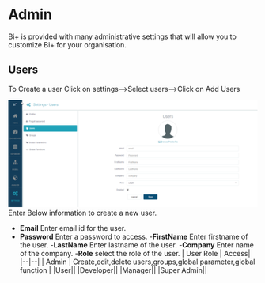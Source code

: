  # Admin

Bi+ is provided with many administrative settings that will allow you to customize Bi+ for your organisation.

## Users

To Create a user Click on settings-->Select users-->Click on Add Users

![enter image description here](https://raw.githubusercontent.com/sv18042016/fp1/658e3210c3cbe8e651e2fca391261b3ecc1be1b7/images/users.png)
Enter Below information to create a new user.
- **Email** Enter email id for the user.
- **Password** Enter a password to access.
-**FirstName** Enter firstname of the user.
-**LastName** Enter lastname of the user. 
-**Company** Enter name of the company.
-**Role** select the role of the user.
| User Role |  Access|
|--|--|
| Admin | Create,edit,delete users,groups,global parameter,global function |
|User||
|Developer||
|Manager||
|Super Admin||
<!--stackedit_data:
eyJoaXN0b3J5IjpbMTcyNjM0MjMwMyw0NjU3NjY4MTYsLTk3ND
Y2MDE4N119
-->